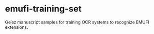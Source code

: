 # emufi-training-set
Geʾez manuscript samples for training OCR systems to recognize EMUFI extensions.
